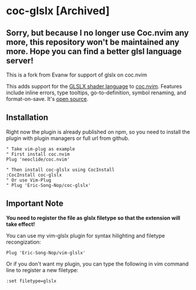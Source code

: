 # coc-glslx [Archived]

## Sorry, but because I no longer use Coc.nvim any more, this repository won't be maintained any more. Hope you can find a better glsl language server!

This is a fork from Evanw for support of glslx on coc.nvim

This adds support for the [GLSLX shader language](https://github.com/evanw/glslx) to [coc.nvim](https://github.com/neoclide/coc.nvim). Features include inline errors, type tooltips, go-to-definition, symbol renaming, and format-on-save. It's [open source](https://github.com/Eric-Song-Nop/coc-glslx).

## Installation

Right now the plugin is already published on npm, so you need to install the plugin with plugin managers or full url from github.

```viml
" Take vim-plug as example
" First install coc.nvim
Plug 'neoclide/coc.nvim'

" Then install coc-glslx using CocInstall
:CocInstall coc-glslx
" Or use Vim-Plug
" Plug 'Eric-Song-Nop/coc-glslx'
```

## Important Note
**You need to register the file as glslx filetype so that the extension will take effect!**

You can use my vim-glslx plugin for syntax hilighting and filetype recongization: 
```viml
Plug 'Eric-Song-Nop/vim-glslx'
```

Or if you don't want my plugin, you can type the following in vim command line to register a new filetype:

```viml
:set filetype=glslx
```
